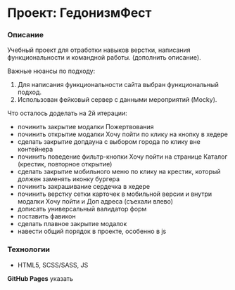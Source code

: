 # Проект: ГедонизмФест

### Описание
Учебный проект для отработки навыков верстки, написания функциональности и командной работы.
(дополнить описание).

Важные нюансы по подходу:
1. Для написания функциональности сайта выбран функциональный подход.
2. Использован фейковый сервер с данными мероприятий (Mocky).

Что осталось доделать на 2й итерации:
- починить закрытие модалки Пожертвования
- починить открытие модалки Хочу пойти по клику на кнопку в хедере
- сделать закрытие допдауна с выбором города по клику вне контейнера
- починить поведение фильтр-кнопки Хочу пойти на странице Каталог (крестик, повторное открытие)
- сделать закрытие мобильного меню по клику на крестик, который должен заменять иконку бургера
- починить закрашивание сердечка в хедере
- починить верстку сетки карточек в мобильной версии и внутри модалки Хочу пойти и Доп адреса (съехали влево)
- дописать универсальный валидатор форм
- поставить фавикон
- сделать плавное закрытие модалок
- навести общий порядок в проекте, особенно в js

### Технологии
* HTML5, SCSS/SASS, JS

**GitHub Pages**
указать

